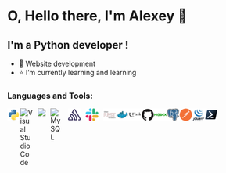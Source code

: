 # O, Hello there, I'm Alexey 👋 

## I'm a Python developer !

- 🌱 Website development
- ⭐ I’m currently learning and learning

### Languages and Tools:
<img align="left" alt="MySQL" width="26px" src="https://github.com/devicons/devicon/blob/v2.16.0/icons/python/python-original.svg" />
<img align="left" alt="Visual Studio Code" width="26px" src="https://cdn.jsdelivr.net/gh/devicons/devicon/icons/vscode/vscode-original.svg" style="padding-right:10px;" />
<img align="left" width="26px" src="https://cdn.jsdelivr.net/gh/devicons/devicon/icons/django/django-plain.svg" />
<img align="left" alt="MySQL" width="26px" src="https://cdn.jsdelivr.net/gh/devicons/devicon/icons/mysql/mysql-original.svg" style="padding-right:10px;" />

<img align="left" alt="MySQL" width="26px" src="https://github.com/devicons/devicon/blob/v2.16.0/icons/sentry/sentry-original.svg" style="padding-right:10px;" />
<img align="left" alt="MySQL" width="26px" src="https://github.com/devicons/devicon/blob/v2.16.0/icons/slack/slack-original.svg" style="padding-right:10px;" />

<img align="left" alt="MySQL" width="26px" src="https://github.com/devicons/devicon/blob/v2.16.0/icons/djangorest/djangorest-original.svg" />
<img align="left" alt="MySQL" width="26px" src="https://github.com/devicons/devicon/blob/v2.16.0/icons/docker/docker-original.svg" />
<img align="left" alt="MySQL" width="26px" src="https://github.com/devicons/devicon/blob/v2.16.0/icons/flask/flask-original-wordmark.svg" />
<img align="left" alt="MySQL" width="26px" src="https://github.com/devicons/devicon/blob/v2.16.0/icons/github/github-original.svg" />
<img align="left" alt="MySQL" width="26px" src="https://github.com/devicons/devicon/blob/v2.16.0/icons/nginx/nginx-original.svg" />
<img align="left" alt="MySQL" width="26px" src="https://github.com/devicons/devicon/blob/v2.16.0/icons/postgresql/postgresql-original.svg" />
<img align="left" alt="MySQL" width="26px" src="https://github.com/devicons/devicon/blob/v2.16.0/icons/postman/postman-original.svg" />
<img align="left" alt="MySQL" width="26px" src="https://github.com/devicons/devicon/blob/v2.16.0/icons/jquery/jquery-original-wordmark.svg" />
<img align="left" alt="MySQL" width="26px" src="https://github.com/devicons/devicon/blob/v2.16.0/icons/powershell/powershell-original.svg" />
<br />
<br />
